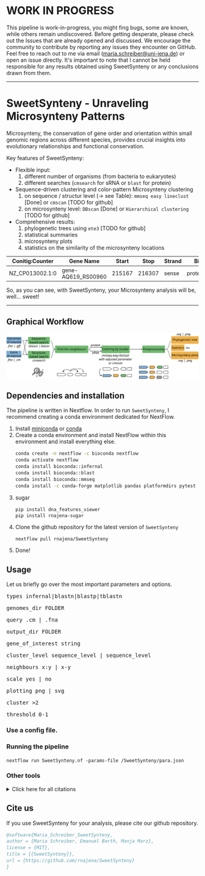 # WORK IN PROGRESS
This pipeline is work-in-progress, you might fing bugs, some are known, while others remain undiscovered. Before getting desperate, please check out the Issues that are already opened and discussed. We encourage the community to contribute by reporting any issues they encounter on GitHub. Feel free to reach out to me via email (maria.schreiber@uni-jena.de) or open an issue directly. It's important to note that I cannot be held responsible for any results obtained using SweetSynteny or any conclusions drawn from them.

***
# SweetSynteny - Unraveling Microsynteny Patterns
Microsynteny, the conservation of gene order and orientation within small genomic regions across different species, provides crucial insights into evolutionary relationships and functional conservation. 

Key features of SweetSynteny:
- Flexible input:
    1. different number of organisms (from bacteria to eukaryotes)
    2. different searches (`cmsearch` for sRNA or `blast` for protein)
- Sequence-driven clustering and color-pattern Microsynteny clustering
    1. on sequence / structur level (-> see Table): `mmseq easy lineclust` [Done] or `cmscan` [TODO for github]
    2. on microsynteny level: `DBscan` [Done] or `Hierarchical clustering` [TODO for github]
- Comprehensive results:
    1. phylogenetic trees using `ete3` [TODO for github]
    2. statistical summaries
    3. microsynteny plots
    4. statistics on the similarity of the microsynteny locations

| Conitig:Counter | Gene Name          | Start  | Stop   | Strand| Bio_type       | Color   |
|-----------------|--------------------|--------|--------|-------|----------------|---------|
| NZ_CP013002.1:0 | gene-AQ619_RS00960 | 215167 | 216307 | sense | protein_coding | #FFFFFF |

So, as you can see, with SweetSynteny, your Microsynteny analysis will be, well... sweet!

***

## Graphical Workflow

![Workflow graph](/fig/workflow.png)

## Dependencies and installation
The pipeline is written in Nextflow. In order to run `SweetSynteny`, I recommend creating a conda environment dedicated for NextFlow.
1. Install [miniconda](https://docs.conda.io/projects/miniconda/en/latest/) or [conda]()
2. Create a conda environment and install NextFlow within this environment and install everything else.
    ```bash
    conda create -n nextflow -c bioconda nextflow
    conda activate nextflow
    conda install bioconda::infernal
    conda install bioconda::blast
    conda install bioconda::mmseq
    conda install -c conda-forge matplotlib pandas platformdirs pytest requests seaborn
    ```
3. sugar
   ```
   pip install dna_features_viewer
   pip install rnajena-sugar
   ```
5. Clone the github repository for the latest version of `SweetSynteny`
   ```bash
   nextflow pull rnajena/SweetSynteny
   ```
6.  Done!

## Usage
Let us briefly go over the most important parameters and options. 

<samp>types infernal|blastn|blastp|tblastn </samp>

<samp>genomes_dir FOLDER </samp>      

<samp>query .cm | .fna </samp>

<samp>output_dir FOLDER </samp>

<samp>gene_of_interest string </samp>

<samp>cluster_level sequence_level | sequence_level </samp>

<samp>neighbours x:y | x-y </samp>

<samp>scale yes | no </samp> 

<samp>plotting png | svg </samp>

<samp>cluster >2 </samp>

<samp>threshold 0-1 </samp>

### Use a config file.

### Running the pipeline
`nextflow run SweetSynteny.nf -params-file /SweetSynteny/para.json`

### Other tools
<details><summary>Click here for all citations</summary>
    
  * BLAST:
    * `Korf, Ian, Mark Yandell, and Joseph Bedell. Blast. " O'Reilly Media, Inc.", 2003.`
      
  * INFERNAL:
     * `Nawrocki, Eric P., Diana L. Kolbe, and Sean R. Eddy. "Infernal 1.0: inference of RNA alignments." Bioinformatics 25.10 (2009): 1335-1337.`
       
  * MMSeqs2:
    * `Steinegger, M., Söding, J. "MMseqs2 enables sensitive protein sequence searching for the analysis of massive data sets". Nat Biotechnol 35, 1026–1028 (2017)`
      
  * ETE3:
    * `Huerta-Cepas, Jaime, François Serra, and Peer Bork. "ETE 3: reconstruction, analysis, and visualization of phylogenomic data." Molecular biology and evolution 33.6 (2016): 1635-1638.`

  * DNA Features Viewer
    * `Edinburgh Genome Foundry by Zulko. https://github.com/Edinburgh-Genome-Foundry/DnaFeaturesViewer`      
</details>

## Cite us
If you use SweetSynteny for your analysis, please cite our github repository.

```bibtex
@software{Maria_Schreiber_SweetSynteny,
author = {Maria Schreiber, Emanuel Barth, Manja Marz},
license = {MIT},
title = {{SweetSynteny}},
url = {https://github.com/rnajena/SweetSynteny}
}
```
